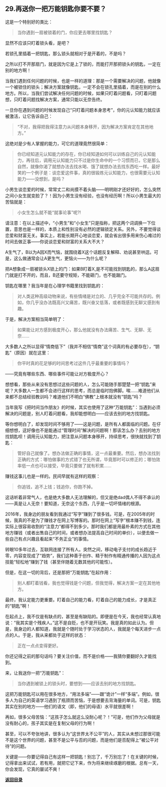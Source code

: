 ## 29.再送你一把万能钥匙你要不要？

这是一个特别好的类比：

> 当你遇到一扇被锁着的门，你应更去哪里找钥匙？

显然不应该只盯着锁头看，是吧？

若锁孔里插着一把钥匙，那么锁头就相对于是开着的，不是吗？

之所以打不开那扇门，就是因为它是上了锁的，而能打开那把锁头的钥匙，一定在别的地方啊！

当我们遇到任何问题的时候，也是一样的道理：那是一个需要解决的问题，他就像一个被锁住的锁头；解决方案就像钥匙，一定不会在锁孔里插着，而是在别的什么地方。所以，当我们尝试解决任何问题的时候，如果只盯着问题看，只盯着问题想，只盯着问题找解决方案，通常只能以无奈告终。

一旦你在遇到问题的时候发现自己“只盯着问题本身思考”，你的元认知能力就应该被激活，让它告诉自己：

> “不对，我得把我得注意力从问题本身移开，因为解决方案肯定在其他地方。”

这绝对是少有人掌握的能力，可它的道理竟然很简单：

> 你已经知道元认知能力的存在，你已经知道如何可以训练自己的元认知能力，再往后，调用元认知能力只不过是你生命中的一个习惯而已，它是那么自然，就像你渴了就想办法去找水喝、饿了就想办法去找东西吃一样。最好笑的一个例子是：谈恋爱这件事，真的很锻炼元认知能力，也很需要元认知能力——没想到，是吗？

小男生谈恋爱的时候，常常丈二和尚摸不着头脑——明明刚才还好好的，怎么突然之间小女生就变脸了？！因为小男生没有经验，也没有经历啊！所以小男生最大的苦恼就是：

> 小女生怎么就不能“就事论事”呢?!

请注意：在以上描述中，“小男生”和“小女生”只是指称，把这两个词调换一下位置，意思也是一样的，本质上和性别没有必然的逻辑锁定关系。另外，不要觉得谈恋爱和财富无关。事实上，若能长期开心地谈恋爱，就会省出很多用来伤心难过的时间去做正事——你说谈恋爱和财富的关系大不大？

A生气了，B以为A因X而气恼，就围绕着X这个话题反复解释、劝说甚至哄逗。可是，这么做通常会让A更生气，更恼火——为什么呢？

把A想象成一扇被锁头X锁上的门：如果B盯着X,是不可能找到钥匙的，那么A这扇门就是打不开的，而且，B还要守规矩，不能砸门，也不能踹门。

钥匙在哪里？我当年是在心理学书籍里找到钥匙的：

> 对人类这种高级动物来说，有些情绪是对立的、几乎完全不可能共存的。例如，你几乎没办法既高兴又痛苦，既兴奋又低落，或者既感到无聊又感到有趣。

于是，解决方案相当简单明了：

> 如果能让对方感到极度开心，那么他就没有办法痛苦、生气、无聊、无奈……

大多数人之所以显得“情商低下”（我并不相信“情商”这个词真的有必要存在），“钥匙”（原因）就在这里：

> 你平时真的花足够的时间思考过这件几乎最重要的事情吗？

——究竟有哪些东西、哪些事件可能让对方极度开心？

想想看，那些从来没有思想过这些问题的人，怎么可能随手那楚楚一把“钥匙”来呢？大多数人一生都不会进行这样的思考，而总是临时抱佛脚。唉……难道他们从来都不总结经验教训吗？难道他们不明白“佛教”上根本就没有“钥匙”吗？

当年我写《把时间当作朋友》的时候，其实也使用了这种“万能钥匙”：当遇到必须解决的问题是，别人盯着问题看，我却能想明白——应该去别的地方找钥匙。

等你想明白了，却发现时间不够用了——这是问题，是所有人都面临的问题。在仔细想想，这好像也不是能通过“管理时间”解决的问题啊！那该怎么办？去别的地方找钥匙呗！调用元认知能力，把注意从问题本身移开，持续思考，很快就找到了钥匙：

> 管好自己就像了。想办法做正确的事情，这一点最重要。然后，想办法找到正确的方式：哪怕做事的方式错了也无所谓，毕竟那时可以修正的；哪怕效率低一点也可以接受，毕竟只要做了就有积累……

赚钱这事儿也是一样的。民间早就有这样的观察：

> 你追钱，追不上钱；钱追你，你跑不掉。

这话听着非常气人，也是绝大多数人无法理解的，但又是绝dad偶人不得不承认的——真是让人无奈！要知道，无奈这个东西，几乎是一切坏情绪的根源。

2016年，我身边的朋友看到我通过“写字”赚到了很多钱。可是，在2005年的时候，我真的不是为了赚钱才在网上写博客的。那时在网上“写字”根本赚不到钱，连实际上很容易收割的“注意力”都得不到多少。那时我们都是用最朴素的方式在其他地方赚钱（或者出售自己的时间，或者想办法提高自己时间的单价），以便去做一些自己有点兴趣且看起来“不务正业”的事情。

转眼10多年过去，互联网连接了所有人。突然之间，移动电子支付的成长趋近于零，内容变现成了“趋势”，我们这种善于创作、精于制作有精通传播的人因为这点技能“轻松地”赚到了钱（甚至伴随着无数其他的可能性）。

但是，在这一切的背后，还是那把“万能钥匙”在起作用：

> 别人都盯着钱看，我也觉得钱是个问题，但我觉得，解决方案一定在其他地方。

最终，我认定能力更重要。盯着自己的能力看，盯着自己的能力成长，才是真正的“钥匙”啊！

在起点上，我不仅是有缺点的，甚至是有缺陷的。即便是在今天，我也经常认真地说：“我其实是个残疾人。”这不是自贬，也不是开玩笑。我是真的如此认为。但是，我身边的人都知道，我就是个随时处于学习状态的人，我就是个每天进步一点点的人。于是，我从来都处于这样的状态：

> 正在一点点变得更好。

你还记得之前的那句话吗？要关注价值，而不是价格——我猜你要翻好久才能找到。

来，让我送你一把“万能钥匙”：

> 当你遇到被锁上的锁头时，要想到——应该去别的地方找钥匙。

这把万能钥匙可以用在很多地方，“用法多端”——跟“诡计”一样“多端”。例如，很多人为自己的英语学习遇到了瓶颈而苦恼，于是想要去背海量的单词。可是，钥匙其实在别的地方——他们的语文（即，他们的母语）水平就很差啊！

再如，很多父母苦恼：“这孩子怎么就这么没耐心呢？！”可是，他们作为父母就是没有耐心的，孩子其实是在复制父母的行为啊！

甚至，可以不夸张地讲，很多认为“这世界太不公平”的人，其实从未想过那很可能不是这个世界的问题，甚至不是公平与否的问题，而是他们是否配得上“被公平对待”的问题。

关键是——你要记得自己有这样一把钥匙！别忘了，千万别忘了！在关键的时候，记得拿出来试试，若有用，就把它记下来，作为将来继续琢磨的根据。总有一天，你会发现，它真的屡试不爽！


[**返回目录**](./menu.md)
